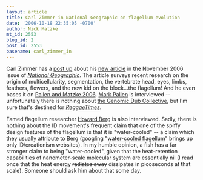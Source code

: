 ```yaml
---
layout: article
title: Carl Zimmer in National Geographic on flagellum evolution
date: '2006-10-18 22:35:05 -0700'
author: Nick Matzke
mt_id: 2553
blog_id: 2
post_id: 2553
basename: carl_zimmer_in
---
```

[<img src="/PT/uploads/2006/flagellum_rotationally_averaged_small.png" alt="" style="float:left;" />](http://www.talkdesign.org/faqs/img/fig1.gif)Carl Zimmer has a [post up](http://scienceblogs.com/loom/2006/10/18/national_geographic_gets_compl.php) about his [new article](http://www7.nationalgeographic.com/ngm/0611/feature4/) in the November 2006 issue of [_National Geographic_](http://www7.nationalgeographic.com/ngm/).  The article surveys recent research on the origin of multicellularity, segmentation, the vertebrate head, eyes, limbs, feathers, flowers, and the new kid on the block...the flagellum!  And he even bases it on [Pallen and Matzke 2006](/archives/2006/09/flagellum-evolu.html).  [Mark Pallen](http://www.infection.bham.ac.uk/BPAG/staff/mpallen.html) is interviewed -- unfortunately there is nothing about [the Genomic Dub Collective](http://www.infection.bham.ac.uk/BPAG/Dub/media/), but I'm sure that's destined for _[ReggaeTimes](http://www.reggaetimes.com/)_.

Famed flagellum researcher [Howard Berg](http://www.mcb.harvard.edu/Faculty/Berg.html) is also interviewed.  Sadly, there is nothing about the ID movement's frequent claim that one of the spiffy design features of the flagellum is that it is "water-cooled" -- a claim which they usually attribute to Berg (googling "[water-cooled flagellum](http://www.google.com/search?sourceid=navclient-ff&amp;ie=UTF-8&amp;rls=GGGL,GGGL:2006-36,GGGL:en&amp;q=water-cooled+flagellum)" brings up only ID/creationism websites).  In my humble opinion, a fish has a far stronger claim to being "water-cooled", given that the heat-retention capabilities of nanometer-scale molecular system are essentially nil (I read once that the heat energy ~~radiates away~~ dissipates in picoseconds at that scale).  Someone should ask him about that some day.
